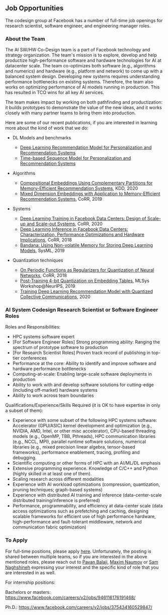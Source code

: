 ## Job Opportunities

The codesign group at Facebook has a number of full-time job openings
for research scientist, software engineer, and engineering manager
roles.

### About the Team

The AI SW/HW Co-Design team is a part of Facebook technology and
strategy organization.  The team's mission is to explore, develop and
help productize high-performance software and hardware technologies
for AI at datacenter scale.  The team co-optimizes both software
(e.g., algorithms and numerics) and hardware (e.g., platform and
network) to come up with a balanced system design.  Developing new
systems requires understanding performance bottlenecks on existing
systems.  Therefore, the team also works on optimizing performance of
AI models running in production.  This has resulted in TCO wins for
all key AI services.

The team makes impact by working on both pathfinding and
productization: it builds prototypes to demonstrate the value of the
new ideas, and it works closely with many partner teams to bring them
into production.

Here are some of our recent publications, if you are interested in
learning more about the kind of work that we do:

 * DL Models and benchmarks
   - [Deep Learning Recommendation Model for Personalization and Recommendation Systems](https://arxiv.org/abs/1906.00091)
   - [Time-based Sequence Model for Personalization and Recommendation Systems](https://arxiv.org/abs/2008.11922)

 * Algorithms
   - [Compositional Embeddings Using Complementary Partitions for Memory-Efficient Recommendation Systems](https://arxiv.org/abs/1909.02107), KDD, 2020
   - [Mixed Dimension Embeddings with Application to Memory-Efficient Recommendation Systems](https://arxiv.org/abs/1909.11810), CoRR, 2019

 * Systems
   - [Deep Learning Training in Facebook Data Centers: Design of Scale-up and Scale-out Systems](https://arxiv.org/abs/2003.09518), CoRR, 2020
   - [Deep Learning Inference in Facebook Data Centers: Characterization, Performance Optimizations and Hardware Implications](https://arxiv.org/abs/1811.09886), CoRR, 2018
   - [Bandana: Using Non-volatile Memory for Storing Deep Learning Models](https://arxiv.org/abs/1811.05922), SysML, 2019

 * Quantization techniques
   - [On Periodic Functions as Regularizers for Quantization of Neural Networks](https://arxiv.org/abs/1811.09862), CoRR, 2018
   - [Post-Training 4-bit Quantization on Embedding Tables](https://arxiv.org/abs/1911.02079), MLSys Workshop@NeurIPS, 2019
   - [Training Deep Learning Recommendation Model with Quantized Collective Communications](https://dlp-kdd.github.io/assets/pdf/a11-yang.pdf), 2020



### AI System Codesign Research Scientist or Software Engineer Roles

Roles and Responsibilities:

 * HPC systems software expert
 * [For Software Engineer Roles] Strong programming ability: Ranging
   the spectrum of prototype software to production
 * [For Research Scientist Roles] Proven track record of publishing in top-tier conferences
 * Performance at the core: Ability to identify and improve software and hardware performance bottlenecks
 * Computing-at-scale: Enabling large-scale software deployments in production
 * Ability to work with and develop software solutions for cutting-edge (including off-market) hardware systems
 * Ability to work across team boundaries

Qualifications/Experience/Skills Required (it is OK to have expertise
in only a subset of them):

 * Experience with some subset of the following HPC systems software:
   Accelerator (GPU/ASIC) kernel development and optimization (e.g.,
   NVIDIA, AMD, Intel, or other misc accelerator), CPU-based threading
   models (e.g., OpenMP, TBB, Pthreads), HPC communication libraries
   (e.g., NCCL, MPI), parallel runtime software solutions, numerical
   libraries (e.g., mixed precision linear algebra, tensor-based
   frameworks), performance enablement, tracing, profiling and
   debugging.
 * Scientific computing or other forms of HPC with an AI/ML/DL
   emphasis
 * Extensive programming experience. Knowledge of C/C++ and Python
   (highly skilled in at least one of them).
 * Scaling research across different modalities
 * Experience with AI workload optimizations (compression,
   quantization, pruning techniques; graph-based systems)
 * Experience with distributed AI training and inference
   (data-center-scale distributed training/inference is preferred)
 * Performance, programmability, and efficiency at data-center scale
   (data access optimizations such as prefetching and caching,
   designing scalable frameworks for efficient use of high performance
   hardware, high-performance and fault-tolerant middleware, network
   and communication fabric optimization)


### To Apply

For full-time positions, please apply
[here](https://www.facebook.com/careers/v2/jobs/684211715808268/). Unfortunately,
the posting is shared between multiple teams, so if you are interested
in the above mentioned roles, please reach out to [Pavan
Balaji](https://www.linkedin.com/in/pavan-balaji/), [Maxim
Naumov](https://www.linkedin.com/in/maxim-naumov/) or [Sam
Naghshineh](https://www.linkedin.com/in/naghshineh/) expressing your
interest and the specific kind of role that you are interested in as
well.

For internship positions:

Bachelors or masters: https://www.facebook.com/careers/v2/jobs/946116176191468/

Ph.D.: https://www.facebook.com/careers/v2/jobs/375434160529847/
